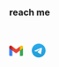 ### reach me

<br/>
<p>
  <a href="mailto:boolgater@gmail.com" target="_blank"><img height="25" src="./pics/gmail.svg" /></a>&nbsp;&nbsp;&nbsp;
  <a href="https://afkhero.t.me/" target="_blank"><img height="25" src="./pics/tg.svg" /></a>
</p>

<br>
